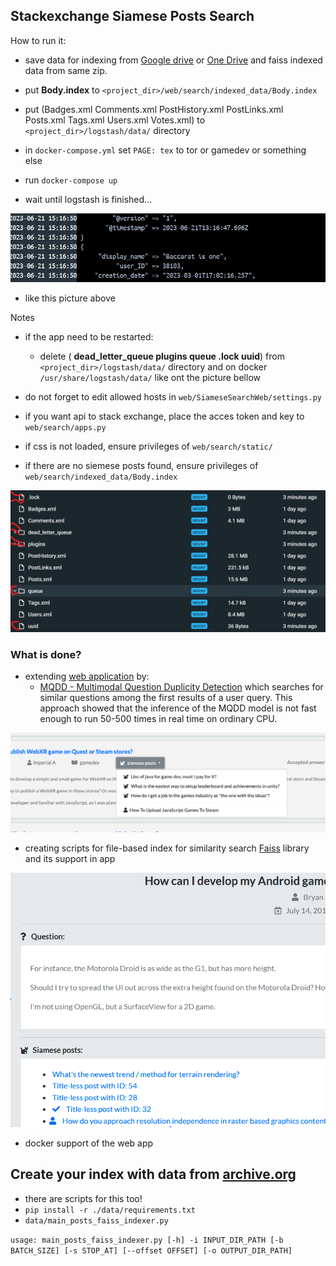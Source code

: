 ## Stackexchange Siamese Posts Search


How to run it:

- save data for indexing from [Google drive](https://drive.google.com/drive/folders/19_TiBVPyBIsaVLH1p_Pv6271HpJvGUI7) or [One Drive](https://onedrive.live.com/?authkey=%21AHBhGMYxGeNPeK0&id=8D9B8AAC1B2B5597%2185158&cid=8D9B8AAC1B2B5597)
and faiss indexed data from same zip. 
- put **Body.index** to `<project_dir>/web/search/indexed_data/Body.index`
- put (Badges.xml
Comments.xml
PostHistory.xml
PostLinks.xml
Posts.xml
Tags.xml
Users.xml
Votes.xml) to `<project_dir>/logstash/data/` directory

- in `docker-compose.yml` set `PAGE: tex` to tor or gamedev or something else 

- run  `docker-compose up`  

- wait until logstash is finished... 

![alt_text](imgs/example.jpg)

- like this picture above

Notes 

- if the app need to be restarted: 
  - delete ( **dead_letter_queue plugins queue .lock uuid**) from `<project_dir>/logstash/data/` directory and on docker `/usr/share/logstash/data/` like ont the picture bellow

- do not forget to edit allowed hosts in `web/SiameseSearchWeb/settings.py`
- if you want api to stack exchange, place the acces token and key to `web/search/apps.py`
- if css is not loaded, ensure privileges of `web/search/static/`
- if there are no siemese posts found, ensure privileges of `web/search/indexed_data/Body.index`

![alt_text](imgs/delete.jpg)


### What is done?

- extending [web application](https://github.com/janpasek97/stackoverflow-siamese-network) by:
    - [MQDD - Multimodal Question Duplicity Detection](https://arxiv.org/abs/2203.14093) which searches for similar questions among the first results of a user query. This approach showed that the inference of the MQDD model is not fast enough to run 50-500 times in real time on ordinary CPU.

![alt_text](imgs/Screenshot2.png)


 - creating scripts for file-based index for similarity search [Faiss](https://github.com/facebookresearch/faiss) library and its support in app

![alt_text](imgs/Screenshot.png)


- docker support of the web app


## Create your index with data from [archive.org](https://archive.org/download/stackexchange)

- there are scripts for this too!
- `pip install -r ./data/requirements.txt`
- `data/main_posts_faiss_indexer.py`

`usage: main_posts_faiss_indexer.py [-h] -i INPUT_DIR_PATH [-b BATCH_SIZE] [-s STOP_AT] [--offset OFFSET] [-o OUTPUT_DIR_PATH]`
                                   
                                   



